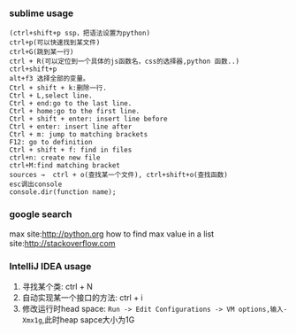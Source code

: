 ### sublime usage

    (ctrl+shift+p ssp，把语法设置为python)
    ctrl+p(可以快速找到某文件)
    ctrl+G(跳到某一行)
    ctrl + R(可以定位到一个具体的js函数名，css的选择器,python 函数..)
    ctrl+shift+p
    alt+f3 选择全部的变量。
    Ctrl + shift + k:删除一行.
    Ctrl + L,select line.
    Ctrl + end:go to the last line.
    Ctrl + home:go to the first line.
    Ctrl + shift + enter: insert line before
    Ctrl + enter: insert line after
    Ctrl + m: jump to matching brackets
    F12: go to definition
    Ctrl + shift + f: find in files
    ctrl+n: create new file
    ctrl+M:find matching bracket
    sources →  ctrl + o(查找某一个文件), ctrl+shift+o(查找函数)
    esc调出console
    console.dir(function name);

### google search

max site:http://python.org
how to find max value in a list site:http://stackoverflow.com

### IntelliJ IDEA usage

1. 寻找某个类: ctrl + N
2. 自动实现某一个接口的方法: ctrl + i
3. 修改运行时head space: `Run -> Edit Configurations -> VM options,输入-Xmx1g`,此时heap sapce大小为1G
